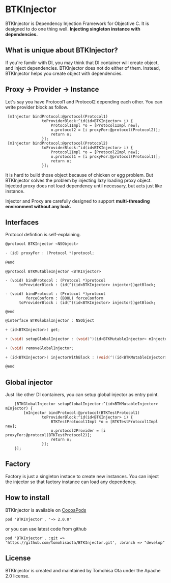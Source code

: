 # BTKInjector

BTKInjector is Dependency Injection Framework for Objective C. It is designed to do one thing well. **Injecting singleton instance with dependencies.**

## What is unique about BTKInjector?
If you're familir with DI, you may think that DI container will create object, and inject dependencies. BTKInjector does not do either of them. Instead, BTKInjector helps you create object with dependencies.

## Proxy -> Provider -> Instance
Let's say you have Protocol1 and Protocol2 depending each other. You can write provider block as follow.

```objc:Example
 [mInjector bindProtocol:@protocol(Protocol1)
                toProviderBlock:^id(id<BTKInjector> i) {
                    Protocol1Impl *o = [Protocol1Impl new];
                    o.protocol2 = [i proxyFor:@protocol(Protocol2)];
                    return o;
                }];
 [mInjector bindProtocol:@protocol(Protocol2)
                toProviderBlock:^id(id<BTKInjector> i) {
                    Protocol2Impl *o = [Protocol2Impl new];
                    o.protocol1 = [i proxyFor:@protocol(Protocol1)];
                    return o;
                }];
```
It is hard to build those object because of chicken or egg problem. But BTKInjector solves the problem by injecting lazy loading proxy object. Injected proxy does not load dependency until necessary, but acts just like instance.

Injector and Proxy are carefully designed to support **multi-threading environment without any lock.**

## Interfaces
Protocol defintion is self-explaining.

```objc:BTKInjector.h
@protocol BTKInjector <NSObject>

- (id) proxyFor : (Protocol *)protocol;

@end
```

```objc:BTKMutableInjector.
@protocol BTKMutableInjector <BTKInjector>

- (void) bindProtocol : (Protocol *)protocol
      toProviderBlock : (id(^)(id<BTKInjector> injector))getBlock;

- (void) bindProtocol : (Protocol *)protocol
         forceConform : (BOOL) forceConform
      toProviderBlock : (id(^)(id<BTKInjector> injector))getBlock;

@end
```

```objc:BTKGlobalInjector.h
@interface BTKGlobalInjector : NSObject

+ (id<BTKInjector>) get;

+ (void) setupGlobalInjector : (void(^)(id<BTKMutableInjector> mInjector))initBlock;

+ (void) removeGlobalInjector;

+ (id<BTKInjector>) injectorWithBlock : (void(^)(id<BTKMutableInjector> mInjector))initBlock;

@end
```

## Global injector
Just like other DI containers, you can setup global injector as entry point.

```objc
    [BTKGlobalInjector setupGlobalInjector:^(id<BTKMutableInjector> mInjector) {
        [mInjector bindProtocol:@protocol(BTKTestProtocol1)
                toProviderBlock:^id(id<BTKInjector> i) {
                    BTKTestProtocol1Impl *o = [BTKTestProtocol1Impl new];
                    o.protocol2Provider = [i proxyFor:@protocol(BTKTestProtocol2)];
                    return o;
                }];
    }];
```

## Factory
Factory is just a singleton instace to create new instances. You can inject the injector so that factory instance can load any dependency.

## How to install
BTKInjector is available on [CocoaPods](http://cocoapods.org)

```
pod 'BTKInjector', '~> 2.0.0'
```
or you can use latest code from github

```
pod 'BTKInjector', :git => 'https://github.com/tomohisaota/BTKInjector.git', :branch => "develop"
```

## License
BTKInjector is created and maintained by Tomohisa Ota under the Apache 2.0 license.